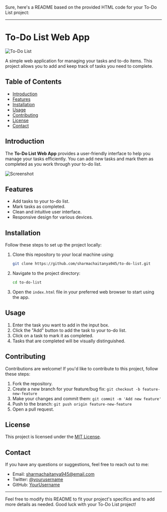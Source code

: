 Sure, here's a README based on the provided HTML code for your To-Do List project:

---

# To-Do List Web App

![To-Do List](images/icon.png)

A simple web application for managing your tasks and to-do items. This project allows you to add and keep track of tasks you need to complete.

## Table of Contents

- [Introduction](#introduction)
- [Features](#features)
- [Installation](#installation)
- [Usage](#usage)
- [Contributing](#contributing)
- [License](#license)
- [Contact](#contact)

## Introduction

The **To-Do List Web App** provides a user-friendly interface to help you manage your tasks efficiently. You can add new tasks and mark them as completed as you work through your to-do list.

![Screenshot](images/screenshot.png)

## Features

- Add tasks to your to-do list.
- Mark tasks as completed.
- Clean and intuitive user interface.
- Responsive design for various devices.

## Installation

Follow these steps to set up the project locally:

1. Clone this repository to your local machine using:
   ```bash
   git clone https://github.com/sharmachaitanya945/to-do-list.git
   ```

2. Navigate to the project directory:
   ```bash
   cd to-do-list
   ```

3. Open the `index.html` file in your preferred web browser to start using the app.

## Usage

1. Enter the task you want to add in the input box.
2. Click the "Add" button to add the task to your to-do list.
3. Click on a task to mark it as completed.
4. Tasks that are completed will be visually distinguished.

## Contributing

Contributions are welcome! If you'd like to contribute to this project, follow these steps:

1. Fork the repository.
2. Create a new branch for your feature/bug fix: `git checkout -b feature-new-feature`
3. Make your changes and commit them: `git commit -m 'Add new feature'`
4. Push to the branch: `git push origin feature-new-feature`
5. Open a pull request.

## License

This project is licensed under the [MIT License](LICENSE).

## Contact

If you have any questions or suggestions, feel free to reach out to me:

- Email: sharmachaitanya945@email.com
- Twitter: [@yourusername](https://twitter.com/Chaitanyatweetx)
- GitHub: [YourUsername](https://github.com/sharmachaitanya945)

---

Feel free to modify this README to fit your project's specifics and to add more details as needed. Good luck with your To-Do List project!
